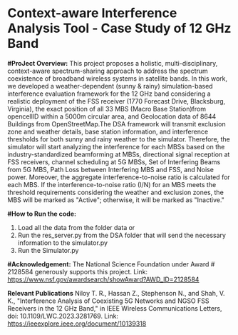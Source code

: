 # Context-aware Interference Analysis Tool - Case Study of 12 GHz Band
**#ProJect Overview:**
  This project proposes a holistic, multi-disciplinary, context-aware spectrum-sharing approach to address the spectrum coexistence of broadband wireless systems in satellite bands. In this work, we developed a weather-dependent (sunny & rainy) simulation-based interference evaluation framework for the 12 GHz band considering a realistic deployment of the FSS receiver (1770 Forecast Drive, Blacksburg, Virginia), the exact position of all 33 MBS (Macro Base Station)from opencellID within a 5000m circular area, and Geolocation data of 8644 Buildings from OpenStreetMap.The DSA framework will transmit exclusion zone and weather details, base station information, and interference thresholds for both sunny and rainy weather to the simulator. Therefore, the simulator will start analyzing the interference for each MBSs based on the industry-standardized beamforming at MBSs, directional signal reception at FSS receivers, channel scheduling at 5G MBSs, Set of Interfering Beams from 5G MBS, Path Loss between Interfering MBS and FSS, and Noise power. Moreover, the aggregate interference-to-noise ratio is calculated for each MBS. If the interference-to-noise ratio (I/N) for an MBS  meets the threshold requirements considering the weather and exclusion zones, the MBS will be marked as "Active"; otherwise, it will be marked as "Inactive."  

**#How to Run the code:**
  1. Load all the data from the folder data or 
  2. Run the res_server.py from the DSA folder that will send the necessary information to the simulator.py
  3. Run the Simulator.py 



**#Acknowledgement:**
  The National Science Foundation under Award # 2128584 generously supports this project. Link: https://www.nsf.gov/awardsearch/showAward?AWD_ID=2128584 

**Relevant Publications**
  Niloy T. R., Hassan Z., Stephenson N., and Shah, V. K., "Interference Analysis of Coexisting 5G Networks and NGSO FSS Receivers in the 12 GHz Band," in IEEE Wireless Communications Letters, doi: 10.1109/LWC.2023.3281769. Link: https://ieeexplore.ieee.org/document/10139318 
